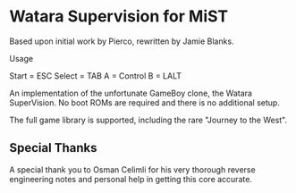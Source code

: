 # Watara Supervision for MiST
Based upon initial work by Pierco, rewritten by Jamie Blanks.

Usage

Start = ESC
Select = TAB
A = Control
B = LALT

An implementation of the unfortunate GameBoy clone, the Watara SuperVision. No boot ROMs are required and there is no additional setup.


The full game library is supported, including the rare "Journey to the West".

## Special Thanks
A special thank you to Osman Celimli for his very thorough reverse engineering notes and personal help in getting this core accurate.
